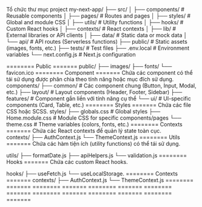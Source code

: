 Tổ chức thư mục project
my-next-app/
├── src/
│   ├── components/      # Reusable components
│   ├── pages/           # Routes and pages
│   ├── styles/          # Global and module CSS
│   ├── utils/           # Utility functions
│   ├── hooks/           # Custom React hooks
│   ├── contexts/        # React contexts
│   ├── lib/             # External libraries or API clients
│   ├── data/            # Static data or mock data
│   └── api/             # API routes (Serverless functions)
├── public/              # Static assets (images, fonts, etc.)
├── tests/               # Test files
├── .env.local           # Environment variables
└── next.config.js       # Next.js configuration


======== Public =======
public/
├── images/
├── fonts/
└── favicon.ico
======== Component ======= Chứa các component có thể tái sử dụng được phân chia theo tính năng hoặc mục đích sử dụng.
components/
├── common/            # Các component chung (Button, Input, Modal, etc.)
├── layout/            # Layout components (Header, Footer, Sidebar)
├── features/          # Component gắn liền với tính năng cụ thể
└── ui/                # UI-specific components (Card, Table, etc.)
======== Styles ======= Chứa các file CSS hoặc SCSS.
styles/
├── globals.css        # Global styles
├── Home.module.css    # Module CSS for specific components/pages
└── theme.css          # Theme variables (colors, fonts, etc.)
======== Contexts ======= Chứa các React contexts để quản lý state toàn cục.    
contexts/
├── AuthContext.js
└── ThemeContext.js
======== Utils ======= Chứa các hàm tiện ích (utility functions) có thể tái sử dụng.


utils/
├── formatDate.js
├── apiHelpers.js
└── validation.js
======== Hooks ======= Chứa các custom React hooks.


hooks/
├── useFetch.js
└── useLocalStorage.
======== Contexts =======
contexts/
├── AuthContext.js
└── ThemeContext.js
========  =======
========  =======
========  =======
========  =======
========  =======
========  =======
========  =======

